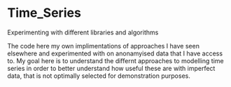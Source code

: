 # Time_Series
Experimenting with different libraries and algorithms 

The code here my own implimentations of approaches I have seen elsewhere and experimented with on anonamyised data that I have access to. My goal here is to understand the differnt approaches to modelling time series in order to better understand how useful these are with imperfect data, that is not optimally selected for demonstration purposes.  
